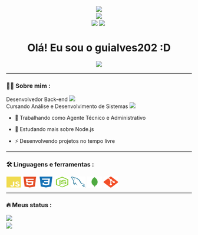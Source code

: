 <div align="center">
  <img src="https://media.giphy.com/media/jJ6Y67EDsxnKRbwg5X/giphy.gif" width="200">
</div>
<div id="header" align="center">
  <img src="https://media.giphy.com/media/v1.Y2lkPTc5MGI3NjExeGVoMWw4bG0wdjJyaXJjOWViazhwY3owNG0yaHV4eGk2bXhyandiOSZlcD12MV9pbnRlcm5hbF9naWZfYnlfaWQmY3Q9cw/zhYSVCirREeIZtONCI/giphy.gif" width="100"/>
</div>
<div align="center">
  <a href="www.linkedin.com/in/guilherme-alves-maciel-a288831b4" target="_blank"><img src="https://img.shields.io/badge/-LinkedIn-%230077B5?style=for-the-badge&logo=linkedin&logoColor=white" target="_blank"></a>
  <a href="mailto:guimacielalves2@gmail.com"><img src="https://img.shields.io/badge/Gmail-D14836?style=for-the-badge&logo=gmail&logoColor=white" target="_blank"></a>
  <img src="https://komarev.com/ghpvc/?username=guialves202&style=for-the-badge&labelColor=002d9a&color=002d9a" alt=""/>
</div>
<div align="center">
  <h1>Olá! Eu sou o guialves202 :D</h1>
</div>

<div align="center">
  <img src="https://media.giphy.com/media/HN6GLlUsMvue652b2w/giphy.gif">
</div>


---

### 👨‍💻 Sobre mim :

Desenvolvedor Back-end <img src="https://media.giphy.com/media/WUlplcMpOCEmTGBtBW/giphy.gif" width="40"><br>
Cursando Análise e Desenvolvimento de Sistemas <img src="https://media.giphy.com/media/v1.Y2lkPTc5MGI3NjExenBuMnlpbzR5b2xkZjNuMWltanJkbWhpdjdiMTI4dGRxN2Q4MTV6MiZlcD12MV9pbnRlcm5hbF9naWZfYnlfaWQmY3Q9cw/dBrXAuiJQpBTgFhHFH/giphy.gif" width="30">

- :telescope: Trabalhando como Agente Técnico e Administrativo

- :seedling: Estudando mais sobre Node.js

- :zap: Desenvolvendo projetos no tempo livre

---

### :hammer_and_wrench: Linguagens e ferramentas :

<div>
  <img align="center" alt="Gui-js" height="30" width="40" src="https://raw.githubusercontent.com/devicons/devicon/master/icons/javascript/javascript-plain.svg">
  <img align="center" alt="Gui-html" height="30" width="40" src="https://raw.githubusercontent.com/devicons/devicon/master/icons/html5/html5-plain.svg">
  <img align="center" alt="Gui-css" height="30" width="40" src="https://raw.githubusercontent.com/devicons/devicon/master/icons/css3/css3-plain.svg">
  <img align="center" alt="Gui-node" height="30" width="40" src="https://raw.githubusercontent.com/devicons/devicon/master/icons/nodejs/nodejs-plain.svg">
  <img align="center" alt="Gui-mysql" height="30" width="40" src="https://raw.githubusercontent.com/devicons/devicon/master/icons/mysql/mysql-plain.svg">
  <img align="center" alt="Gui-mongo" height="30" width="40" src="https://raw.githubusercontent.com/devicons/devicon/master/icons/mongodb/mongodb-plain.svg">
  <img align="center" alt="Gui-git" height="30" width="40" src="https://raw.githubusercontent.com/devicons/devicon/master/icons/git/git-plain.svg">
</div>

---

### :fire: Meus status :

<div>
  <img src="http://github-readme-streak-stats.herokuapp.com?user=guialves202&hide_border=true&theme=midnight-purple&include_all_commits=true&count_private=true"><br>
  <img height="180em" align="center" src="https://github-readme-stats.vercel.app/api/top-langs/?username=guialves202&layout=compact&langs_count=16&hide_border=true&theme=midnight-purple">
</div>


